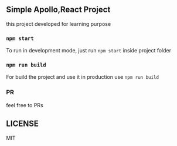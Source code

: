 

## Simple Apollo,React Project

this project developed for learning purpose

### `npm start`

To run in development mode, just run `npm start` inside project folder

### `npm run build`

For build the project and use it in production use `npm run build`

### PR
feel free to PRs

## LICENSE

MIT
